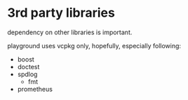 # 3rd party libraries

dependency on other libraries is important. 

playground uses vcpkg only, hopefully, especially following:
- boost
- doctest
- spdlog
  - fmt
- prometheus


